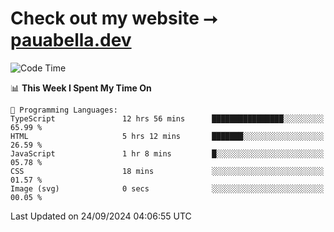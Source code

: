 # Check out my website ⭢ [pauabella.dev](https://pauabella.dev)

<!--START_SECTION:waka-->
![Code Time](http://img.shields.io/badge/Code%20Time-3%2C747%20hrs%2022%20mins-blue)

📊 **This Week I Spent My Time On** 

```text
💬 Programming Languages: 
TypeScript               12 hrs 56 mins      ████████████████░░░░░░░░░   65.99 % 
HTML                     5 hrs 12 mins       ███████░░░░░░░░░░░░░░░░░░   26.59 % 
JavaScript               1 hr 8 mins         █░░░░░░░░░░░░░░░░░░░░░░░░   05.78 % 
CSS                      18 mins             ░░░░░░░░░░░░░░░░░░░░░░░░░   01.57 % 
Image (svg)              0 secs              ░░░░░░░░░░░░░░░░░░░░░░░░░   00.05 % 
```


 Last Updated on 24/09/2024 04:06:55 UTC
<!--END_SECTION:waka-->
